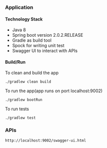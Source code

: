 ### Application
#### Technology Stack
* Java 8
* Spring boot version 2.0.2.RELEASE
* Gradle as build tool
* Spock for writing unit test
* Swagger UI to interact with APIs

#### Build/Run

To clean and build the app
````
./gradlew clean build
````
To run the app(app runs on port localhost:9002)
````
./gradlew bootRun
````
To run tests
````
./gradlew test
````

### APIs
````
http://localhost:9002/swagger-ui.html
````

